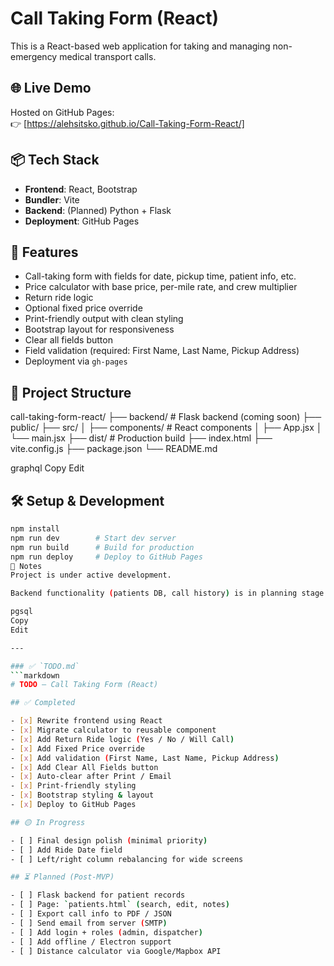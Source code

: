 # Call Taking Form (React)

This is a React-based web application for taking and managing non-emergency medical transport calls.

## 🌐 Live Demo
Hosted on GitHub Pages:  
👉 [https://alehsitsko.github.io/Call-Taking-Form-React/]

## 📦 Tech Stack
- **Frontend**: React, Bootstrap
- **Bundler**: Vite
- **Backend**: (Planned) Python + Flask
- **Deployment**: GitHub Pages

## 🚀 Features
- Call-taking form with fields for date, pickup time, patient info, etc.
- Price calculator with base price, per-mile rate, and crew multiplier
- Return ride logic
- Optional fixed price override
- Print-friendly output with clean styling
- Bootstrap layout for responsiveness
- Clear all fields button
- Field validation (required: First Name, Last Name, Pickup Address)
- Deployment via `gh-pages`

## 📂 Project Structure
call-taking-form-react/
├── backend/ # Flask backend (coming soon)
├── public/
├── src/
│ ├── components/ # React components
│ ├── App.jsx
│ └── main.jsx
├── dist/ # Production build
├── index.html
├── vite.config.js
├── package.json
└── README.md

graphql
Copy
Edit

## 🛠 Setup & Development

```bash
npm install
npm run dev        # Start dev server
npm run build      # Build for production
npm run deploy     # Deploy to GitHub Pages
📌 Notes
Project is under active development.

Backend functionality (patients DB, call history) is in planning stage.

pgsql
Copy
Edit

---

### ✅ `TODO.md`
```markdown
# TODO — Call Taking Form (React)

## ✅ Completed

- [x] Rewrite frontend using React
- [x] Migrate calculator to reusable component
- [x] Add Return Ride logic (Yes / No / Will Call)
- [x] Add Fixed Price override
- [x] Add validation (First Name, Last Name, Pickup Address)
- [x] Add Clear All Fields button
- [x] Auto-clear after Print / Email
- [x] Print-friendly styling
- [x] Bootstrap styling & layout
- [x] Deploy to GitHub Pages

## 🟡 In Progress

- [ ] Final design polish (minimal priority)
- [ ] Add Ride Date field
- [ ] Left/right column rebalancing for wide screens

## ⏳ Planned (Post-MVP)

- [ ] Flask backend for patient records
- [ ] Page: `patients.html` (search, edit, notes)
- [ ] Export call info to PDF / JSON
- [ ] Send email from server (SMTP)
- [ ] Add login + roles (admin, dispatcher)
- [ ] Add offline / Electron support
- [ ] Distance calculator via Google/Mapbox API